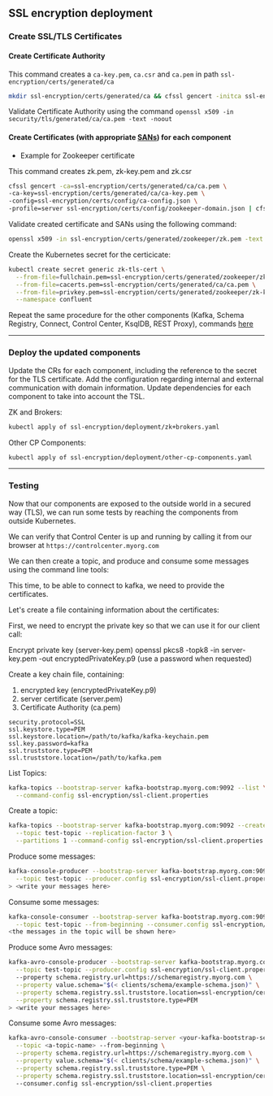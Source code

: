 ## SSL encryption deployment

### Create SSL/TLS Certificates

#### Create Certificate Authority

This command creates a `ca-key.pem`, `ca.csr` and `ca.pem` in path `ssl-encryption/certs/generated/ca`

```sh
mkdir ssl-encryption/certs/generated/ca && cfssl gencert -initca ssl-encryption/certs/config/ca-csr.json | cfssljson -bare ssl-encryption/certs/generated/ca/ca -
```
Validate Certificate Authority using the command `openssl x509 -in security/tls/generated/ca/ca.pem -text -noout`

#### Create Certificates (with appropriate [SANs](https://docs.confluent.io/operator/current/co-network-encryption.html#configure-network-encryption-with-co-long)) for each component

- Example for Zookeeper certificate

This command creates zk.pem, zk-key.pem and zk.csr

```sh
cfssl gencert -ca=ssl-encryption/certs/generated/ca/ca.pem \
-ca-key=ssl-encryption/certs/generated/ca/ca-key.pem \
-config=ssl-encryption/certs/config/ca-config.json \
-profile=server ssl-encryption/certs/config/zookeeper-domain.json | cfssljson -bare ssl-encryption/certs/generated/zookeeper/zk
```

Validate created certificate and SANs using the following command:

```sh
openssl x509 -in ssl-encryption/certs/generated/zookeeper/zk.pem -text -noout
```

Create the Kubernetes secret for the certicicate: 

```sh
kubectl create secret generic zk-tls-cert \
  --from-file=fullchain.pem=ssl-encryption/certs/generated/zookeeper/zk.pem \
  --from-file=cacerts.pem=ssl-encryption/certs/generated/ca/ca.pem \
  --from-file=privkey.pem=ssl-encryption/certs/generated/zookeeper/zk-key.pem \
  --namespace confluent
```

Repeat the same procedure for the other components (Kafka, Schema Registry, Connect, Control Center, KsqlDB, REST Proxy), commands [here](certs/commands.txt)

--- 

### Deploy the updated components

Update the CRs for each component, including the reference to the secret for the TLS certificate.
Add the configuration regarding internal and external communication with domain information. 
Update dependencies for each component to take into account the TSL. 

ZK and Brokers:
```sh
kubectl apply of ssl-encryption/deployment/zk+brokers.yaml
```

Other CP Components: 
```sh
kubectl apply of ssl-encryption/deployment/other-cp-components.yaml
```

---

### Testing

Now that our components are exposed to the outside world in a secured way (TLS), we can run some tests by reaching the components from outside Kubernetes. 

We can verify that Control Center is up and running by calling it from our browser at `https://controlcenter.myorg.com`

We can then create a topic, and produce and consume some messages using the command line tools:

This time, to be able to connect to kafka, we need to provide the certificates.

Let's create a file containing information about the certificates:

First, we need to encrypt the private key so that we can use it for our client call:

Encrypt private key (server-key.pem)
openssl pkcs8 -topk8 -in server-key.pem -out encryptedPrivateKey.p9 
(use a password when requested)

Create a key chain file, containing: 

1. encrypted key (encryptedPrivateKey.p9)
2. server certificate (server.pem)
3. Certificate Authority (ca.pem)

```properties
security.protocol=SSL
ssl.keystore.type=PEM
ssl.keystore.location=/path/to/kafka/kafka-keychain.pem
ssl.key.password=kafka
ssl.truststore.type=PEM
ssl.truststore.location=/path/to/kafka.pem
```

List Topics:

```sh
kafka-topics --bootstrap-server kafka-bootstrap.myorg.com:9092 --list \
  --command-config ssl-encryption/ssl-client.properties
```

Create a topic:

```sh
kafka-topics --bootstrap-server kafka-bootstrap.myorg.com:9092 --create \
  --topic test-topic --replication-factor 3 \
  --partitions 1 --command-config ssl-encryption/ssl-client.properties
```

Produce some messages: 

```sh
kafka-console-producer --bootstrap-server kafka-bootstrap.myorg.com:9092 \
  --topic test-topic --producer.config ssl-encryption/ssl-client.properties
> <write your messages here>
```

Consume some messages: 

```sh
kafka-console-consumer --bootstrap-server kafka-bootstrap.myorg.com:9092 \
  --topic test-topic --from-beginning --consumer.config ssl-encryption/ssl-client.properties
<the messages in the topic will be shown here>
```


Produce some Avro messages:

```sh
kafka-avro-console-producer --bootstrap-server kafka-bootstrap.myorg.com:9092 \
  --topic test-topic --producer.config ssl-encryption/ssl-client.properties
  --property schema.registry.url=https://schemaregistry.myorg.com \
  --property value.schema="$(< clients/schema/example-schema.json)" \
  --property schema.registry.ssl.truststore.location=ssl-encryption/certs/generated/schema-registry/sr.pem \
  --property schema.registry.ssl.truststore.type=PEM
> <write your messages here>
```


Consume some Avro messages:

```sh
kafka-avro-console-consumer --bootstrap-server <your-kafka-bootstrap-server> \
  --topic <a-topic-name> --from-beginning \
  --property schema.registry.url=https://schemaregistry.myorg.com \
  --property value.schema="$(< clients/schema/example-schema.json)" \
  --property schema.registry.ssl.truststore.type=PEM \
  --property schema.registry.ssl.truststore.location=ssl-encryption/certs/generated/schema-registry/sr.pem
  --consumer.config ssl-encryption/ssl-client.properties
```